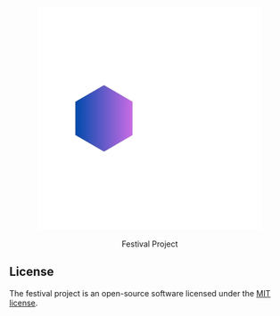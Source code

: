 <p align="center"><a href="https://laravel.com" target="_blank"><img src="https://raw.githubusercontent.com/Festival04/Project/main/resources/img/logo.png" width="400" alt="Festival Logo"></a></p>

<p align="center">
    Festival Project
</p>


## License

The festival project is an open-source software licensed under the [MIT license](https://opensource.org/licenses/MIT).
